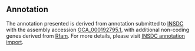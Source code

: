 

Annotation
----------

The annotation presented is derived from annotation submitted to
[INSDC](http://www.insdc.org) with the assembly accession
[GCA\_000192795.1](http://www.ebi.ac.uk/ena/data/view/GCA_000192795.1),
with additional non-coding genes derived from
[Rfam](http://rfam.xfam.org/). For more details, please visit [INSDC
annotation
import](http://ensemblgenomes.org/info/data/insdc_annotation).
